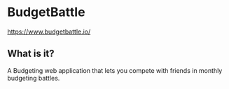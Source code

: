 # BudgetBattle
https://www.budgetbattle.io/

## What is it?
A Budgeting web application that lets you compete with friends in monthly budgeting battles.
